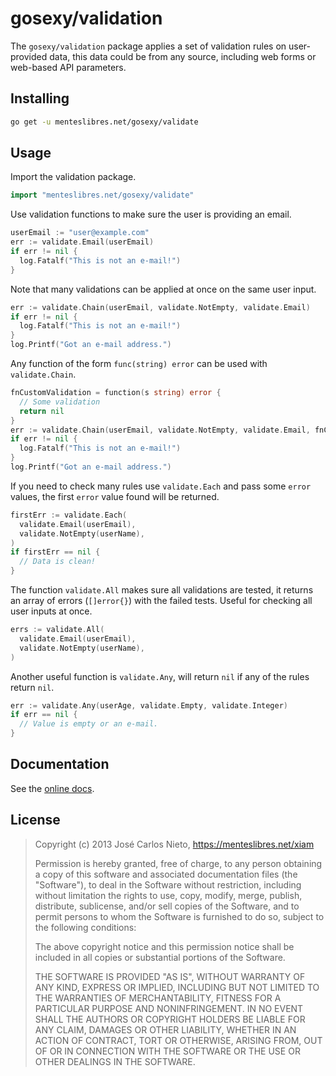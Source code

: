 # gosexy/validation

The `gosexy/validation` package applies a set of validation rules on
user-provided data, this data could be from any source, including web forms or
web-based API parameters.

## Installing

```sh
go get -u menteslibres.net/gosexy/validate
```

## Usage

Import the validation package.

```go
import "menteslibres.net/gosexy/validate"
```

Use validation functions to make sure the user is providing an email.

```go
userEmail := "user@example.com"
err := validate.Email(userEmail)
if err != nil {
  log.Fatalf("This is not an e-mail!")
}
```

Note that many validations can be applied at once on the same user input.

```go
err := validate.Chain(userEmail, validate.NotEmpty, validate.Email)
if err != nil {
  log.Fatalf("This is not an e-mail!")
}
log.Printf("Got an e-mail address.")
```

Any function of the form `func(string) error` can be used with `validate.Chain`.

```go
fnCustomValidation = function(s string) error {
  // Some validation
  return nil
}
err := validate.Chain(userEmail, validate.NotEmpty, validate.Email, fnCustomValidation)
if err != nil {
  log.Fatalf("This is not an e-mail!")
}
log.Printf("Got an e-mail address.")
```

If you need to check many rules use `validate.Each` and pass some `error`
values, the first `error` value found will be returned.

```go
firstErr := validate.Each(
  validate.Email(userEmail),
  validate.NotEmpty(userName),
)
if firstErr == nil {
  // Data is clean!
}
```

The function `validate.All` makes sure all validations are tested, it returns
an array of errors (`[]error{}`) with the failed tests. Useful for checking
all user inputs at once.

```go
errs := validate.All(
  validate.Email(userEmail),
  validate.NotEmpty(userName),
)
```

Another useful function is `validate.Any`, will return `nil` if any of the
rules return `nil`.

```go
err := validate.Any(userAge, validate.Empty, validate.Integer)
if err == nil {
  // Value is empty or an e-mail.
}
```

## Documentation

See the [online docs](http://godoc.org/menteslibres.net/gosexy/validate).

## License

>  Copyright (c) 2013 José Carlos Nieto, https://menteslibres.net/xiam
>
>  Permission is hereby granted, free of charge, to any person obtaining
>  a copy of this software and associated documentation files (the
>  "Software"), to deal in the Software without restriction, including
>  without limitation the rights to use, copy, modify, merge, publish,
>  distribute, sublicense, and/or sell copies of the Software, and to
>  permit persons to whom the Software is furnished to do so, subject to
>  the following conditions:
>
>  The above copyright notice and this permission notice shall be
>  included in all copies or substantial portions of the Software.
>
>  THE SOFTWARE IS PROVIDED "AS IS", WITHOUT WARRANTY OF ANY KIND,
>  EXPRESS OR IMPLIED, INCLUDING BUT NOT LIMITED TO THE WARRANTIES OF
>  MERCHANTABILITY, FITNESS FOR A PARTICULAR PURPOSE AND
>  NONINFRINGEMENT. IN NO EVENT SHALL THE AUTHORS OR COPYRIGHT HOLDERS BE
>  LIABLE FOR ANY CLAIM, DAMAGES OR OTHER LIABILITY, WHETHER IN AN ACTION
>  OF CONTRACT, TORT OR OTHERWISE, ARISING FROM, OUT OF OR IN CONNECTION
>  WITH THE SOFTWARE OR THE USE OR OTHER DEALINGS IN THE SOFTWARE.
